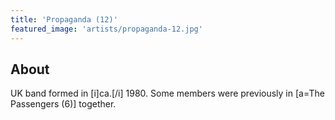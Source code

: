 ```yaml
---
title: 'Propaganda (12)'
featured_image: 'artists/propaganda-12.jpg'
---
```


## About

UK band formed in [i]ca.[/i] 1980. Some members were previously in [a=The Passengers (6)] together.

